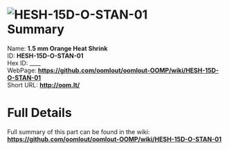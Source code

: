 
![HESH-15D-O-STAN-01](https://github.com/oomlout/oomlout-OOMP/blob/master/parts/HESH-15D-O-STAN-01/HESH-15D-O-STAN-01_420.jpg)   
Summary
=================
  
Name: __1.5 mm Orange Heat Shrink__    
ID: __HESH-15D-O-STAN-01__   
Hex ID: ____   
WebPage: __https://github.com/oomlout/oomlout-OOMP/wiki/HESH-15D-O-STAN-01__   
Short URL: __http://oom.lt/__   

Full Details
==========================
Full summary of this part can be found in the wiki:   
__https://github.com/oomlout/oomlout-OOMP/wiki/HESH-15D-O-STAN-01__    

